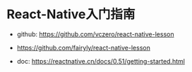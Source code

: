 # React-Native入门指南

* github: https://github.com/vczero/react-native-lesson

* https://github.com/fairyly/react-native-lesson

- doc: https://reactnative.cn/docs/0.51/getting-started.html
